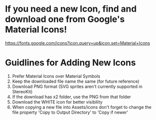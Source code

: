 ﻿# If you need a new Icon, find and download one from Google's Material Icons! 
https://fonts.google.com/icons?icon.query=up&icon.set=Material+Icons

# Guidlines for Adding New Icons
1.	Prefer Material Icons over Material Symbols
2.	Keep the downloaded file name the same (for future reference)
3.	Download PNG format (SVG sprites aren't currently supported in StereoKit)
4.	If the download has x2 folder, use the PNG from that folder
5.	Download the WHITE icon for better visibility
6.	When copying a new file into Assets/icons don't forget to change the file
	property 'Copy to Output Directory' to 'Copy if newer'